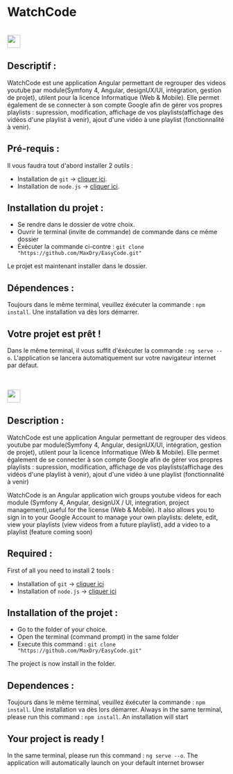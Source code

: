# WatchCode
</br>


<img width="30px" src="http://files.softicons.com/download/internet-cons/flag-icons-by-custom-icon-design/ico/France-Flag.ico"> 

## Descriptif :

WatchCode est une application Angular permettant de regrouper des videos youtube par module(Symfony 4, Angular, designUX/UI, intégration, gestion de projet), utilent pour la licence Informatique (Web & Mobile).
Elle permet également de se connecter à son compte Google afin de gérer vos propres playlists : supression, modification, 
affichage de vos playlists(affichage des vidéos d'une playlist à venir), ajout d'une vidéo à une  playlist (fonctionnalité à venir).


## Pré-requis :

Il vous faudra tout d'abord installer 2 outils :

- Installation de `git` -> [cliquer ici](https://git-scm.com/downloads).
- Installation de `node.js` -> [cliquer ici](https://nodejs.org/en/download/).

## Installation du projet :

- Se rendre dans le dossier de votre choix.
- Ouvrir le terminal (invite de commande) de commande dans ce même dossier
- Éxécuter la commande ci-contre : `git clone "https://github.com/MaxDry/EasyCode.git"`

Le projet est maintenant installer dans le dossier.

## Dépendences :

Toujours dans le même terminal, veuillez éxécuter la commande : `npm install`. Une installation va dès lors démarrer.

## Votre projet est prêt !

Dans le même terminal, il vous suffit d'éxécuter la commande : `ng serve --o`.
L'application se lancera automatiquement sur votre navigateur internet par défaut.

</br>
</br>
<img width="30px" src="https://citusmigrate.fpt-software.jp/wp-content/themes/citusmigrate/imgs/United-Kingdom-flag-icon.png">

## Description :

WatchCode est une application Angular permettant de regrouper des videos youtube par module(Symfony 4, Angular, designUX/UI, intégration, gestion de projet), 
utilent pour la licence Informatique (Web & Mobile).
Elle permet également de se connecter à son compte Google afin de gérer vos propres playlists : supression, modification, 
affichage de vos playlists(affichage des vidéos d'une playlist à venir), ajout d'une vidéo à une  playlist (fonctionnalité à venir)

WatchCode is an Angular application wich groups youtube videos for each module (Symfony 4, Angular, designUX / UI, integration, project management),useful for the license (Web & Mobile).
It also allows you to sign in to your Google Account to manage your own playlists: delete, edit,
view your playlists (view videos from a future playlist), add a video to a playlist (feature coming soon)


## Required :

First of all you need to install 2 tools :

- Installation of `git` -> [cliquer ici](https://git-scm.com/downloads)
- Installation of `node.js` -> [cliquer ici](https://nodejs.org/en/download/)

## Installation of the projet :

- Go to the folder of your choice.
- Open the terminal (command prompt) in the same folder
- Execute this command : `git clone "https://github.com/MaxDry/EasyCode.git"`

The project is now install in the folder.

## Dependences :

Toujours dans le même terminal, veuillez éxécuter la commande : `npm install`. Une installation va dès lors démarrer.
Always in the same terminal, please run this command : `npm install`. An installation will start

## Your project is ready !

In the same terminal, please run this command : `ng serve --o`.
The application will automatically launch on your default internet browser

